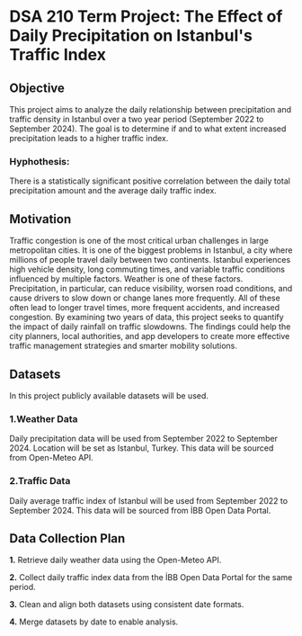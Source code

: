 # DSA 210 Term Project: The Effect of Daily Precipitation on Istanbul's Traffic Index
## Objective
This project aims to analyze the daily relationship between precipitation and traffic density in Istanbul over a two year period (September 2022 to September 2024).
The goal is to determine if and to what extent increased precipitation leads to a higher traffic index.
### Hyphothesis: 
There is a statistically significant positive correlation between the daily total precipitation amount and the average daily traffic index.
## Motivation
Traffic congestion is one of the most critical urban challenges in large metropolitan cities.
It is one of the biggest problems in Istanbul, a city where millions of people travel daily between two continents.
Istanbul experiences high vehicle density, long commuting times, and variable traffic conditions influenced by multiple factors.
Weather is one of these factors. Precipitation, in particular, can reduce visibility, worsen road conditions, and cause drivers to slow down or change lanes more frequently. 
All of these often lead to longer travel times, more frequent accidents, and increased congestion.
By examining two years of data, this project seeks to quantify the impact of daily rainfall on traffic slowdowns. 
The findings could help the city planners, local authorities, and app developers to create more effective traffic management strategies and smarter mobility solutions.
## Datasets
In this project publicly available datasets will be used.
### 1.Weather Data
Daily precipitation data will be used from September 2022 to September 2024. Location will be set as Istanbul, Turkey. This data will be sourced from Open-Meteo API.
### 2.Traffic Data
Daily average traffic index of Istanbul will be used from September 2022 to September 2024. This data will be sourced from İBB Open Data Portal.
## Data Collection Plan
**1.** Retrieve daily weather data using the Open-Meteo API.

**2.** Collect daily traffic index data from the İBB Open Data Portal for the same period.

**3.** Clean and align both datasets using consistent date formats.

**4.** Merge datasets by date to enable analysis.
